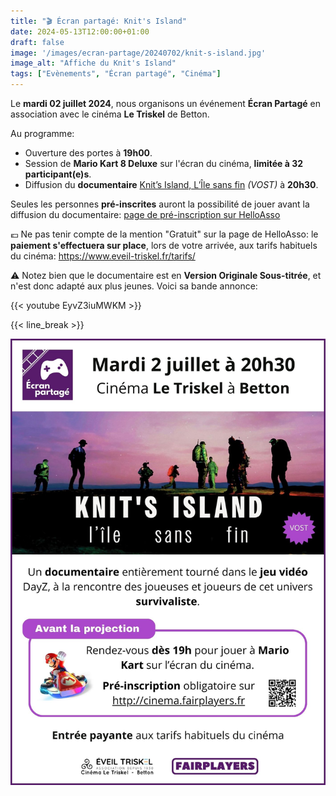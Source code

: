 ```yaml
---
title: "🎬 Écran partagé: Knit's Island"
date: 2024-05-13T12:00:00+01:00
draft: false
image: '/images/ecran-partage/20240702/knit-s-island.jpg'
image_alt: "Affiche du Knit's Island"
tags: ["Evènements", "Écran partagé", "Cinéma"]
---
```


Le **mardi 02 juillet 2024**, nous organisons un événement **Écran Partagé** en association avec le cinéma **Le Triskel** de Betton.

Au programme:

- Ouverture des portes à **19h00**.
- Session de **Mario Kart 8 Deluxe** sur l'écran du cinéma, **limitée à 32 participant(e)s**.
- Diffusion du **documentaire** [Knit’s Island, L’Île sans fin](https://www.allocine.fr/film/fichefilm_gen_cfilm=315619.html) *(VOST)* à **20h30**.

Seules les personnes **pré-inscrites** auront la possibilité de jouer avant la diffusion du documentaire:
[page de pré-inscription sur HelloAsso](https://www.helloasso.com/associations/fairplayers/evenements/ecran-partage-mario-kart-knit-s-island-l-ile-sans-fin)

💶 Ne pas tenir compte de la mention "Gratuit" sur la page de HelloAsso: le **paiement s'effectuera sur place**, lors de votre arrivée, aux tarifs habituels du cinéma: https://www.eveil-triskel.fr/tarifs/

⚠️ Notez bien que le documentaire est en **Version Originale Sous-titrée**, et n'est donc adapté aux plus jeunes. Voici sa bande annonce:

{{< youtube EyvZ3iuMWKM >}}

{{< line_break >}}

![Affiche](/images/ecran-partage/20240702/flyer.jpg)
